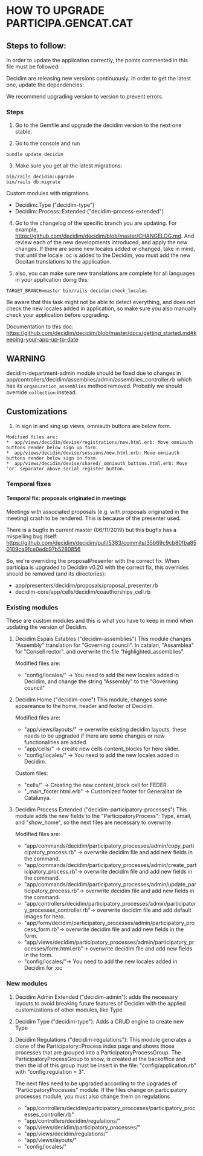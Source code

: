 # HOW TO UPGRADE PARTICIPA.GENCAT.CAT

## Steps to follow:
In order to update the application correctly, the points commented in this file must be followed:

Decidim are releasing new versions continuously. In order to get the latest one, update the dependencies:

We recommend upgrading version to version to prevent errors.

### Steps

1. Go to the Gemfile and upgrade the decidim version to the next one stable.

2. Go to the console and run
```console
bundle update decidim
```

3. Make sure you get all the latest migrations:
```console
bin/rails decidim:upgrade
bin/rails db:migrate
```

  Custom modules with migrations.
  * Decidim::Type ("decidim-type")
  * Decidim::Process::Extended ("decidim-process-extended")


4. Go to the changelog of the specific branch you are updating. For example, https://github.com/decidim/decidim/blob/master/CHANGELOG.md. And review each of the new developments introduced, and apply the new changes. If there are some new locales added or changed, take in mind, that until the locale :oc is added to the Decidim, you must add the new Occitan translations to the application.

5. also, you can make sure new translations are complete for all languages in your application doing this:
```console
TARGET_BRANCH=master bin/rails decidim:check_locales
```
Be aware that this task might not be able to detect everything, and does not check the new locales added in application, so make sure you also manually check your application before upgrading.

Documentation to this doc:
https://github.com/decidim/decidim/blob/master/docs/getting_started.md#keeping-your-app-up-to-date

## WARNING
decidim-department-admin module should be fixed due to changes in app/controllers/decidim/assemblies/admin/assemblies_controller.rb which has its `organization_assemblies` method removed. Probably we should override `collection` instead.

## Customizations

  1. In sign in and sing up views, omniauth buttons are below form.

    Modified files are:
    *  app/views/decidim/devise/registrations/new.html.erb: Move omniauth buttons render below sign up form.
    *  app/views/decidim/devise/sessions/new.html.erb: Move omniauth buttons render below sign in form.
    *  app/views/decidim/devise/shared/_omniauth_buttons.html.erb: Move 'or' separator above social register button.


### Temporal fixes

#### Temporal fix: proposals originated in meetings
Meetings with associated proposals (e.g. with proposals originated in the meeting) crash to be rendered. This is because of the presenter used.

There is a bugfix in current master (06/11/2019) but this bugfix has a mispelling bug itself: https://github.com/decidim/decidim/pull/5383/commits/35b69c9cb80fba850109ca9fce0edb97b5280856

So, we're overriding the proposalPresenter with the correct fix. When participa is upgraded to Decidim v0.20 with the correct fix, this overrides should be removed (and its directories):

- app/presenters/decidim/proposals/proposal_presenter.rb
- decidim-core/app/cells/decidim/coauthorships_cell.rb

### Existing modules
These are custom modules and this is what you have to keep in mind when updating the version of Decidim.

  1. Decidim Espais Estables ("decidim-assemblies")
      This module changes "Assembly" translation for "Governing council". In catalan, "Assamblea" for "Consell rector". and overwrite the file "highlighted_assemblies".

      Modified files are:
      * "config/locales/" -> You need to add the new locales added in Decidim, and change the string "Assembly" to the "Governing council"


  2. Decidim Home ("decidim-core")
      This module, changes some appareance to the home, header and footer of Decidim.

      Modified files are:
      * "app/views/layouts/" -> overwrite existing decidim layouts, these needs to be upgraded if there are some changes or new functionalities are added.
      * "app/cells/" -> create new cells content_blocks for hero slider.
      * "config/locales/" -> You need to add the new locales added in Decidim.

      Custom files:
      * "cells/" -> Creating the new content_block cell for FEDER.
      * "_main_footer.html.erb" -> Customized footer for Generalitat de Catalunya.

  3. Decidim Process Extended ("decidim-participatory-processes")
      This module adds the new fields to the "ParticipatoryProcess": Type, email, and "show_home", so the next files are necessary to overwrite.

      Modified files are:
      * "app/commands/decidim/participatory_processes/admin/copy_participatory_process.rb" -> overwrite decidim file and add new fields in the command.
      * "app/commands/decidim/participatory_processes/admin/create_participatory_process.rb"-> overwrite decidim file and add new fields in the command.
      * "app/commands/decidim/participatory_processes/admin/update_participatory_process.rb"-> overwrite decidim file and add new fields in the command.
      * "app/controllers/decidim/participatory_processes/admin/participatory_processes_controller.rb"-> overwrite decidim file and add default images for hero.
      * "app/form/decidim/participatory_processes/admin/participatory_process_form.rb"-> overwrite decidim file and add new fields in the form.
      * "app/views/decidim/participatory_processes/admin/participatory_processes/form.html.erb"-> overwrite decidim file and add new fields in the form.
      * "config/locales/"-> You need to add the new locales added in Decidim for :oc


### New modules
  1. Decidim Admin Extended ("decidim-admin"):
  adds the necessary layouts to avoid breaking future features of Decidim with the applied customizations of other modules, like Type.

  2. Decidim Type ("decidim-type"): Adds a CRUD engine to create new Type

  3. Decidim Regulations ("decidim-regulations"): This module generates a clone of the Participatory::Process index page and shows those processes that are grouped into a ParticipatoryProcessGroup. The ParticipatoryProcessGroup to show, is created at the backoffice and then the id of this group must be insert in the file: "config/application.rb" with "config.regulation = 3".

      The next files need to be upgraded according to the upgrades of "ParticipatoryProcesses" module. If the files change on participatory processes module, you must also change them on regulations
      * "app/controllers/decidim/participatory_procceses/participatory_processes_controller.rb"
      * "app/controllers/decidim/regulations/"
      * "app/views/decidim/participatory_processes/"
      * "app/views/decidim/regulations/"
      * "app/views/layouts/"
      * "config/locales/"
